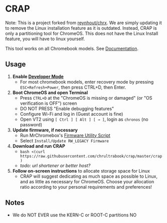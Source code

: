 # CRAP

Note: This is a project forked from [reynhout/chrx](https://github.com/reynhout/chrx).
We are simply updating it to remove the Linux installation feature as it is outdated.
Instead, CRAP is only a partitioning tool for ChromeOS.
This does not have the Linux Install feature, you will have to linux yourself.

This tool works on all Chromebook models. See [Documentation](https://chrultrabook.github.io/docs/docs/firmware/supported-devices.html).

## Usage

1. **Enable [Developer Mode](https://chromium.googlesource.com/chromiumos/docs/+/HEAD/debug_buttons.md)**
    * For most chromebook models, enter recovery mode by pressing `ESC+Refresh+Power`, then press CTRL+D, then Enter.
2. **Boot ChromeOS and open Terminal**
    * Press `CTRL+D` at the "ChromeOS is missing or damaged" (or "OS verification is OFF") screen
	* DO NOT PRESS "Enable debugging features"
    * Configure Wi-Fi and log in (Guest account is fine)
    * Open VT2 using `[ Ctrl ] [ Alt ] [ → ]`, login as `chronos` (no password)
3. **Update firmware, if necessary**
    * Run MrChromebox's [Firmware Utility Script](https://mrchromebox.tech/#fwscript)
    * Select `Install/Update RW_LEGACY Firmware`
4. **Download and run CRAP**
    * `bash <(curl https://raw.githubusercontent.com/chrultrabook/crap/master/crap)`
	* *todo: url shortener or better host?*
5. **Follow on-screen instructions** to allocate storage space for Linux
    * CRAP will suggest dedicating as much space as possible to Linux, and as little as necessary for ChromeOS. Choose your allocation ratio according to your personal requirements and preferences!

## Notes

* We do NOT EVER use the KERN-C or ROOT-C partitions NO
